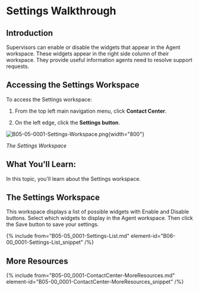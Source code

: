 # Settings Walkthrough

## Introduction

Supervisors can enable or disable the widgets that appear in the Agent workspace. These widgets appear in the right side column of their workspace. They provide useful information agents need to resolve support requests.

## Accessing the Settings Workspace

To access the Settings workspace:

1. From the top left main navigation menu, click **Contact Center**.

2. On the left edge, click the **Settings button**.

![B05-05-0001-Settings-Workspace.png](B05-05-0001-Settings-Workspace.png){width="800"}

*The Settings Workspace*

## What You'll Learn:

In this topic, you'll learn about the Settings workspace.

## The Settings Workspace

This workspace displays a list of possible widgets with Enable and Disable buttons. Select which widgets to display in the Agent workspace. Then click the Save button to save your settings.

{% include from="B05-05_0001-Settings-List.md" element-id="B06-00_0001-Settings-List_snippet" /%}


## More Resources

{% include from="B05-00_0001-ContactCenter-MoreResources.md" element-id="B05-00_0001-ContactCenter-MoreResources_snippet" /%}